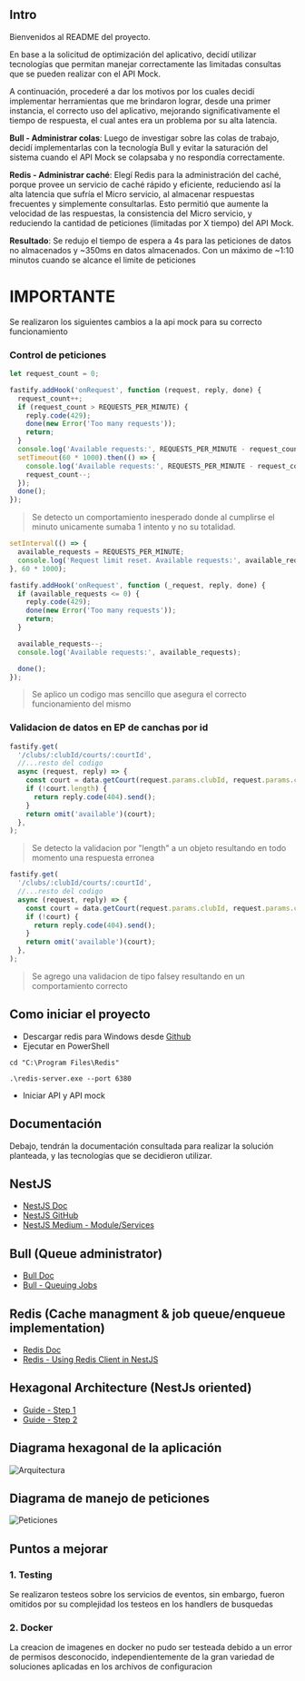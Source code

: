 ## Intro

Bienvenidos al README del proyecto.

En base a la solicitud de optimización del aplicativo, decidí utilizar tecnologías que permitan manejar correctamente las limitadas consultas que se pueden realizar con el API Mock.

A continuación, procederé a dar los motivos por los cuales decidí implementar herramientas que me brindaron lograr, desde una primer instancia, el correcto uso del aplicativo, mejorando significativamente el tiempo de respuesta, el cual antes era un problema por su alta latencia.

**Bull - Administrar colas**: Luego de investigar sobre las colas de trabajo, decidí implementarlas con la tecnología Bull y evitar la saturación del sistema cuando el API Mock se colapsaba y no respondía correctamente.

**Redis - Administrar caché**: Elegí Redis para la administración del caché, porque provee un servicio de caché rápido y eficiente, reduciendo así la alta latencia que sufría el Micro servicio, al almacenar respuestas frecuentes y simplemente consultarlas. Esto permitió que aumente la velocidad de las respuestas, la consistencia del Micro servicio, y reduciendo la cantidad de peticiones (limitadas por X tiempo) del API Mock.

**Resultado**: Se redujo el tiempo de espera a 4s para las peticiones de datos no almacenados y ~350ms en datos almacenados. Con un máximo de ~1:10 minutos cuando se alcance el limite de peticiones

# IMPORTANTE

Se realizaron los siguientes cambios a la api mock para su correcto funcionamiento

### Control de peticiones

```js
let request_count = 0;

fastify.addHook('onRequest', function (request, reply, done) {
  request_count++;
  if (request_count > REQUESTS_PER_MINUTE) {
    reply.code(429);
    done(new Error('Too many requests'));
    return;
  }
  console.log('Available requests:', REQUESTS_PER_MINUTE - request_count);
  setTimeout(60 * 1000).then(() => {
    console.log('Available requests:', REQUESTS_PER_MINUTE - request_count);
    request_count--;
  });
  done();
});
```

> Se detecto un comportamiento inesperado donde al cumplirse el minuto unicamente sumaba 1 intento y no su totalidad.

```js
setInterval(() => {
  available_requests = REQUESTS_PER_MINUTE;
  console.log('Request limit reset. Available requests:', available_requests);
}, 60 * 1000);

fastify.addHook('onRequest', function (_request, reply, done) {
  if (available_requests <= 0) {
    reply.code(429);
    done(new Error('Too many requests'));
    return;
  }

  available_requests--;
  console.log('Available requests:', available_requests);

  done();
});
```

> Se aplico un codigo mas sencillo que asegura el correcto funcionamiento del mismo

### Validacion de datos en EP de canchas por id

```js
fastify.get(
  '/clubs/:clubId/courts/:courtId',
  //...resto del codigo
  async (request, reply) => {
    const court = data.getCourt(request.params.clubId, request.params.courtId);
    if (!court.length) {
      return reply.code(404).send();
    }
    return omit('available')(court);
  },
);
```

> Se detecto la validacion por "length" a un objeto resultando en todo momento una respuesta erronea

```js
fastify.get(
  '/clubs/:clubId/courts/:courtId',
  //...resto del codigo
  async (request, reply) => {
    const court = data.getCourt(request.params.clubId, request.params.courtId);
    if (!court) {
      return reply.code(404).send();
    }
    return omit('available')(court);
  },
);
```

> Se agrego una validacion de tipo falsey resultando en un comportamiento correcto

## Como iniciar el proyecto

- Descargar redis para Windows desde [Github](https://github.com/microsoftarchive/redis/releases)
- Ejecutar en PowerShell

```
cd "C:\Program Files\Redis"
```

```
.\redis-server.exe --port 6380
```

- Iniciar API y API mock

## Documentación

Debajo, tendrán la documentación consultada para realizar la solución planteada, y las tecnologías que se decidieron utilizar.

## NestJS

- [NestJS Doc](https://docs.nestjs.com/providers#services)
- [NestJS GitHub](https://github.com/nestjs/nest)
- [NestJS Medium - Module/Services](https://medium.com/@prajapatijinesh3/nestjs-module-services-860e12689c1b)

## Bull (Queue administrator)

- [Bull Doc](https://docs.nestjs.com/techniques/queues)
- [Bull - Queuing Jobs](https://dev.to/railsstudent/queuing-jobs-in-nestjs-using-nestjsbullmq-package-55c1)

## Redis (Cache managment & job queue/enqueue implementation)

- [Redis Doc](https://docs.nestjs.com/microservices/redis)
- [Redis - Using Redis Client in NestJS](https://medium.com/@akintobiidris/using-redis-client-in-nestjs-3fe80eb91a49)

## Hexagonal Architecture (NestJs oriented)

- [Guide - Step 1](https://nullpointer-excelsior.github.io/posts/implementando-hexagonal-con-nestjs-part1/)
- [Guide - Step 2](https://nullpointer-excelsior.github.io/posts/implementando-hexagonal-con-nestjs-part2/)

## Diagrama hexagonal de la aplicación

![Arquitectura](https://i.postimg.cc/hvpnvXjH/hexagon-svgrepo-com-1.png)

## Diagrama de manejo de peticiones

![Peticiones](https://i.postimg.cc/jdxDQytp/atc.webp)

## Puntos a mejorar

### 1. Testing

Se realizaron testeos sobre los servicios de eventos, sin embargo, fueron omitidos por su complejidad los testeos en los handlers de busquedas

### 2. Docker
La creacion de imagenes en docker no pudo ser testeada debido a un error de permisos desconocido, independientemente de la gran variedad de soluciones aplicadas en los archivos de configuracion
